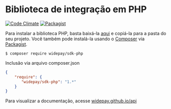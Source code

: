 # Biblioteca de integração em PHP

[![Code Climate](https://codeclimate.com/github/widepay/sdk-php/badges/gpa.svg)](https://codeclimate.com/github/widepay/sdk-php)
[![Packagist](https://img.shields.io/packagist/v/widepay/sdk-php.svg)](https://packagist.org/packages/widepay/sdk-php)

Para instalar a biblioteca PHP, basta baixá-la <a href="https://github.com/widepay/sdk-php/archive/master.zip" target="_blank">aqui</a> e copiá-la para a pasta do seu projeto. Você também pode instalá-la usando o <a href="https://getcomposer.org" target="_blank">Composer</a> via <a href="https://packagist.org/packages/widepay/sdk-php" target="_blank">Packagist</a>.

```
$ composer require widepay/sdk-php
```

Inclusão via arquivo composer.json

```json
{
    "require": {
       "widepay/sdk-php": "1.*"
    }
}
```

Para visualizar a documentação, acesse <a href="https://widepay.github.io/api">widepay.github.io/api</a>

